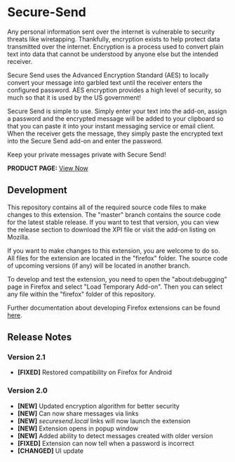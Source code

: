 # Secure-Send
Any personal information sent over the internet is vulnerable to security threats like wiretapping. Thankfully, encryption exists to help protect data transmitted over the internet. Encryption is a process used to convert plain text into data that cannot be understood by anyone else but the intended receiver.

Secure Send uses the Advanced Encryption Standard (AES) to locally convert your message into garbled text until the receiver enters the configured password. AES encryption provides a high level of security, so much so that it is used by the US government!

Secure Send is simple to use. Simply enter your text into the add-on, assign a password and the encrypted message will be added to your clipboard so that you can paste it into your instant messaging service or email client. When the receiver gets the message, they simply paste the encrypted text into the Secure Send add-on and enter the password.

Keep your private messages private with Secure Send!

**PRODUCT PAGE:** [View Now](https://addons.mozilla.org/firefox/addon/secure-send/)

## Development
This repository contains all of the required source code files to make changes to this extension. The "master" branch contains the source code for the latest stable release. If you want to test that version, you can view the release section to download the XPI file or visit the add-on listing on Mozilla.

If you want to make changes to this extension, you are welcome to do so. All files for the extension are located in the "firefox" folder. The source code of upcoming versions (if any) will be located in another branch.

To develop and test the extension, you need to open the "about:debugging" page in Firefox and select "Load Temporary Add-on". Then you can select any file within the "firefox" folder of this repository.

Further documentation about developing Firefox extensions can be found [here](https://developer.mozilla.org/docs/Mozilla/Add-ons/WebExtensions/Your_first_WebExtension).

## Release Notes
### Version 2.1
* **[FIXED]** Restored compatibility on Firefox for Android

### Version 2.0
* **[NEW]** Updated encryption algorithm for better security
* **[NEW]** Can now share messages via links
* **[NEW]** *securesend.local* links will now launch the extension
* **[NEW]** Extension opens in popup window
* **[NEW]** Added ability to detect messages created with older version
* **[FIXED]** Extension can now tell when a password is incorrect
* **[CHANGED]** UI update